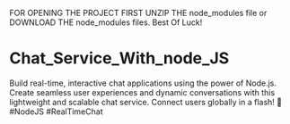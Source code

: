 FOR OPENING THE PROJECT FIRST UNZIP THE node_modules file or DOWNLOAD THE node_modules files.
Best Of Luck!

# Chat_Service_With_node_JS
Build real-time, interactive chat applications using the power of Node.js. Create seamless user experiences and dynamic conversations with this lightweight and scalable chat service. Connect users globally in a flash! 🚀 #NodeJS #RealTimeChat

